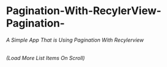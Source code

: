 # Pagination-With-RecylerView-Pagination-
###### A Simple App That is Using Pagination With Recylerview
###### (Load More List Items On Scroll) 
